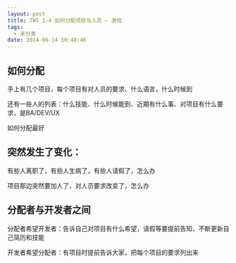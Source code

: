 ```yaml
---
layout: post
title: TWI 1-4 如何分配项目与人员 – 游戏
tags:
  - 未分类
date: 2014-06-14 10:48:46
---
```


## 如何分配

手上有几个项目，每个项目有对人员的要求、什么语言，什么时候到

还有一些人的列表：什么技能、什么时候能到、近期有什么事、对项目有什么要求，是BA/DEV/UX

如何分配最好

## 突然发生了变化：

有些人离职了，有些人生病了，有些人请假了，怎么办

项目那边突然要加人了，对人员要求改变了，怎么办

## 分配者与开发者之间

分配者希望开发者：告诉自己对项目有什么希望，请假等要提前告知，不断更新自己简历和技能

开发者希望分配者：有项目时提前告诉大家，把每个项目的要求列出来